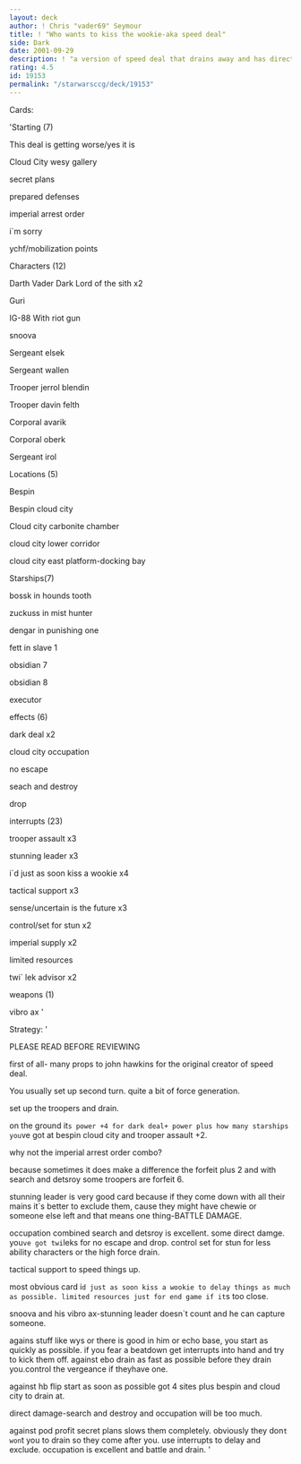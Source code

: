 ```yaml
---
layout: deck
author: ! Chris "vader69" Seymour
title: ! "Who wants to kiss the wookie-aka speed deal"
side: Dark
date: 2001-09-29
description: ! "a version of speed deal that drains away and has direct damage."
rating: 4.5
id: 19153
permalink: "/starwarsccg/deck/19153"
---
```

Cards: 

'Starting (7)

This deal is getting worse/yes it is

Cloud City wesy gallery

secret plans

prepared defenses

imperial arrest order

i`m sorry

ychf/mobilization points


Characters (12)

Darth Vader Dark Lord of the sith x2

Guri

IG-88 With riot gun

snoova

Sergeant elsek

Sergeant wallen

Trooper jerrol blendin

Trooper davin felth

Corporal avarik

Corporal oberk

Sergeant irol


Locations (5)

Bespin

Bespin cloud city

Cloud city carbonite chamber

cloud city lower corridor

cloud city east platform-docking bay


Starships(7)

bossk in hounds tooth

zuckuss in mist hunter

dengar in punishing one

fett in slave 1

obsidian 7

obsidian 8

executor



effects (6)

dark deal x2

cloud city occupation

no escape

seach and destroy

drop


interrupts (23)

trooper assault x3

stunning leader x3

i`d just as soon kiss a wookie x4

tactical support x3

sense/uncertain is the future x3

control/set for stun x2

imperial supply x2

limited resources

twi` lek advisor x2


weapons (1)

vibro ax '

Strategy: '

PLEASE READ BEFORE REVIEWING


first of all- many props to john hawkins for the original creator  of speed deal.

You usually set up second turn. quite a bit of force generation.

set up the troopers and drain.


on the ground it`s power +4 for dark deal+ power plus how many starships you`ve got at bespin cloud city and trooper assault +2.


why not the imperial arrest order combo?

because sometimes it does make a difference the forfeit plus 2 and with search and detsroy some troopers are forfeit 6.


stunning leader is very good card because if they come down with all their mains it`s better to exclude them, cause they might have chewie or someone else left and that means one thing-BATTLE DAMAGE.


occupation combined search and detsroy is excellent. some direct damge. you`ve got twi`leks for no escape and drop. control set for stun for less ability characters or the high force drain.

tactical support to speed things up.


most obvious card i`d just as soon kiss a wookie to delay things as much as possible. limited resources just for end game if it`s too close.

snoova and his vibro ax-stunning leader doesn`t count and he can capture someone.


agains stuff like wys or there is good in him or echo base, you start as quickly as possible. if you fear a beatdown get interrupts into hand and try to kick them off. against ebo drain as fast as possible before they drain you.control the vergeance if theyhave one.


against hb flip start as soon as possible got 4 sites plus bespin and cloud city to drain at.

direct damage-search and destroy and occupation will be too much.


against pod profit secret plans slows them completely. obviously they don`t won`t you to drain so they come after you. use interrupts to delay and exclude. occupation is excellent and battle and drain. '
